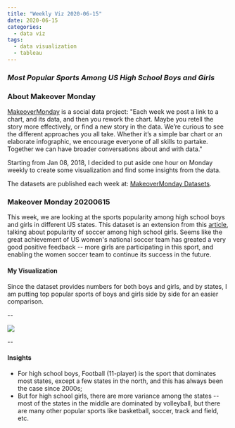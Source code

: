 ```yaml
---
title: "Weekly Viz 2020-06-15"
date: 2020-06-15
categories:
  - data viz
tags:
  - data visualization
  - tableau
---
```


### *Most Popular Sports Among US High School Boys and Girls*


### About Makeover Monday

[MakeoverMonday](http://www.makeovermonday.co.uk/) is a social data project:
"Each week we post a link to a chart, and its data, and then you rework the chart.
Maybe you retell the story more effectively, or find a new story in the data.
We’re curious to see the different approaches you all take. Whether it’s a simple bar chart or an elaborate infographic, we encourage everyone of all skills to partake.
Together we can have broader conversations about and with data."

Starting from Jan 08, 2018, I decided to put aside one hour on Monday weekly to create some visualization and find some insights from the data.

The datasets are published each week at: [MakeoverMonday Datasets](http://www.makeovermonday.co.uk/data/).

### Makeover Monday 20200615

This week, we are looking at the sports popularity among high school boys and girls in different US states. This dataset is an extension from this [article](https://fivethirtyeight.com/features/why-is-the-u-s-so-good-at-womens-soccer/), talking about popularity of soccer among high school girls. Seems like the great achievement of US women's national soccer team has greated a very good positive feedback -- more girls are participating in this sport, and enabling the women soccer team to continue its success in the future.  

#### My Visualization

Since the dataset provides numbers for both boys and girls, and by states, I am putting top popular sports of boys and girls side by side for an easier comparison.  

--  

<div class='tableauPlaceholder' id='viz1592273595659' style='position: relative'>
<noscript><a href='#'>
  <img alt=' ' src='https:&#47;&#47;public.tableau.com&#47;static&#47;images&#47;Ma&#47;MakeOverMonday2020615MostPopularSportsAmongUSHighschool&#47;MostPopularSportsAmongHighschoolers&#47;1_rss.png' style='border: none' />
</a></noscript>
<object class='tableauViz'  style='display:none;'>
  <param name='host_url' value='https%3A%2F%2Fpublic.tableau.com%2F' />
  <param name='embed_code_version' value='3' /> 
  <param name='site_root' value='' />
  <param name='name' value='MakeOverMonday2020615MostPopularSportsAmongUSHighschool&#47;MostPopularSportsAmongHighschoolers' />
  <param name='tabs' value='no' />
  <param name='toolbar' value='yes' />
  <param name='static_image' value='https:&#47;&#47;public.tableau.com&#47;static&#47;images&#47;Ma&#47;MakeOverMonday2020615MostPopularSportsAmongUSHighschool&#47;MostPopularSportsAmongHighschoolers&#47;1.png' />
  <param name='animate_transition' value='yes' />
  <param name='display_static_image' value='yes' />
  <param name='display_spinner' value='yes' />
  <param name='display_overlay' value='yes' />
  <param name='display_count' value='yes' />
</object></div>            
<script type='text/javascript'>       
  var divElement = document.getElementById('viz1592273595659');    
  var vizElement = divElement.getElementsByTagName('object')[0];        
  if ( divElement.offsetWidth > 800 ) { vizElement.style.width='800px';vizElement.style.height='627px';} else if ( divElement.offsetWidth > 500 ) { vizElement.style.width='800px';vizElement.style.height='627px';} else { vizElement.style.width='100%';vizElement.style.height='1077px';}      
  var scriptElement = document.createElement('script');                
  scriptElement.src = 'https://public.tableau.com/javascripts/api/viz_v1.js';   
  vizElement.parentNode.insertBefore(scriptElement, vizElement);             
</script>
  
  
--  

#### Insights
* For high school boys, Football (11-player) is the sport that dominates most states, except a few states in the north, and this has always been the case since 2000s;  
* But for high school girls, there are more variance among the states -- most of the states in the middle are dominated by volleyball, but there are many other popular sports like basketball, soccer, track and field, etc.  

